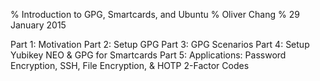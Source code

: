 % Introduction to GPG, Smartcards, and Ubuntu
% Oliver Chang
% 29 January 2015


Part 1: Motivation
Part 2: Setup GPG
Part 3: GPG Scenarios
Part 4: Setup Yubikey NEO & GPG for Smartcards
Part 5: Applications: Password Encryption, SSH, File Encryption, & HOTP 2-Factor Codes



